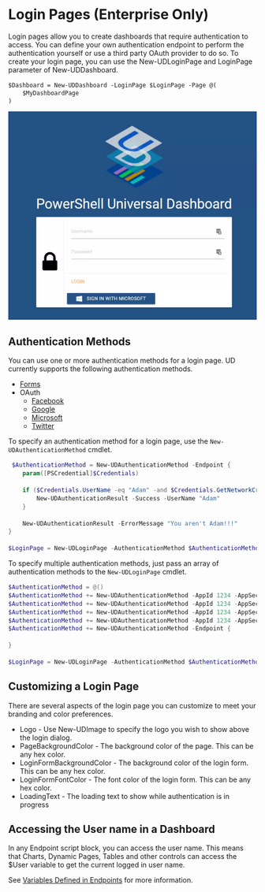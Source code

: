 # Login Pages (Enterprise Only)

Login pages allow you to create dashboards that require authentication to access. You can define your own authentication endpoint to perform the authentication yourself or use a third party OAuth provider to do so. To create your login page, you can use the New-UDLoginPage and LoginPage parameter of New-UDDashboard.

```text
$Dashboard = New-UDDashboard -LoginPage $LoginPage -Page @(
    $MyDashboardPage
)
```

![](.gitbook/assets/login-page.png)

## Authentication Methods

You can use one or more authentication methods for a login page. UD currently supports the following authentication methods. 

* [Forms](./authentication/forms.md)
* OAuth
    * [Facebook](./authentication/oauth/facebook.md)
    * [Google](./authentication/oauth/google.md)
    * [Microsoft](./authentication/oauth/microsoft.md)
    * [Twitter](./authentication/oauth/twitter.md)

To specify an authentication method for a login page, use the `New-UDAuthenticationMethod` cmdlet. 

```powershell
 $AuthenticationMethod = New-UDAuthenticationMethod -Endpoint {
    param([PSCredential]$Credentials)

    if ($Credentials.UserName -eq "Adam" -and $Credentials.GetNetworkCredential().Password -eq "SuperSecretPassword") {
        New-UDAuthenticationResult -Success -UserName "Adam"
    }

    New-UDAuthenticationResult -ErrorMessage "You aren't Adam!!!"
}

$LoginPage = New-UDLoginPage -AuthenticationMethod $AuthenticationMethod
```

To specify multiple authentication methods, just pass an array of authentication methods to the `New-UDLoginPage` cmdlet. 

```powershell
$AuthenticationMethod = @()
$AuthenticationMethod += New-UDAuthenticationMethod -AppId 1234 -AppSecret Abc123 -Provider Facebook
$AuthenticationMethod += New-UDAuthenticationMethod -AppId 1234 -AppSecret Abc123 -Provider Twitter
$AuthenticationMethod += New-UDAuthenticationMethod -AppId 1234 -AppSecret Abc123 -Provider Google
$AuthenticationMethod += New-UDAuthenticationMethod -AppId 1234 -AppSecret Abc123 -Provider Microsoft
$AuthenticationMethod += New-UDAuthenticationMethod -Endpoint {
    
}

$LoginPage = New-UDLoginPage -AuthenticationMethod $AuthenticationMethod 
```

## Customizing a Login Page 

There are several aspects of the login page you can customize to meet your branding and color preferences.

* Logo - Use New-UDImage to specify the logo you wish to show above the login dialog. 
* PageBackgroundColor - The background color of the page. This can be any hex color. 
* LoginFormBackgroundColor - The background color of the login form. This can be any hex color. 
* LoginFormFontColor - The font color of the login form. This can be any hex color. 
* LoadingText - The loading text to show while authentication is in progress

## Accessing the User name in a Dashboard
 
In any Endpoint script block, you can access the user name. This means that Charts, Dynamic Pages, Tables and other controls can access the $User variable to get the current logged in user name.

See [Variables Defined in Endpoints](./../endpoints/variables-defined-in-endpoints.md) for more information.

